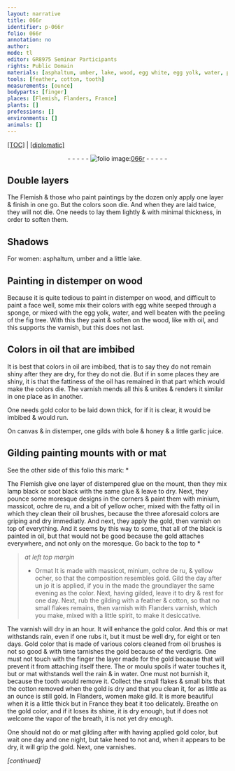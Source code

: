 ```yaml
---
layout: narrative
title: 066r
identifier: p-066r
folio: 066r
annotation: no
author:
mode: tl
editor: GR8975 Seminar Participants
rights: Public Domain
materials: [asphaltum, umber, lake, wood, egg white, egg yolk, water, peeling of the fig tree, oil, gold, canvas, gilds, bole, honey, garlic juice, or, glue, lamp black, soot black, minium, massicot, ochre de ru, yellow ocher, fatty oil, Or, Flanders varnish, spirit, Gold, verdigris, or moulu, gild]
tools: [feather, cotton, tooth]
measurements: [ounce]
bodyparts: [finger]
places: [Flemish, Flanders, France]
plants: []
professions: []
environments: []
animals: []
---
```


<p><a href="{{ site.baseurl }}/translation/" target="_blank">[TOC]</a> | <a href="{{ site.baseurl }}/texts/p-066r_tc/">[diplomatic]</a></p><div class="folio" align="center">- - - - - <a href="http://gallica.bnf.fr/ark:/12148/btv1b10500001g/f137.image" target="_blank"><img src="https://cu-mkp.github.io/2017-workshop-edition/assets/photo-icon.png" alt="folio image: " style="display:inline-block; margin-bottom:-3px;"/>066r</a> - - - - - </div>  
  

## Double layers

 
The <span class="pl">Flemish</span> & those who paint paintings by the dozen only apply one layer & finish in one go. But the colors soon die. And when they are laid twice, they will not die. One needs to lay them lightly & with minimal thickness, in order to soften them.
 
 
  

## Shadows

 
For women: <span class="m">asphaltum</span>, <span class="m">umber</span> and a little <span class="m">lake</span>.
 
 
  

## Painting in distemper on <span class="m">wood</span>

 
Because it is quite tedious to paint in distemper on <span class="m">wood</span>, and difficult to paint a face well, some mix their colors with <span class="m">egg white</span> seeped through a sponge, or mixed with the <span class="m"><span class="sup">egg</span> yolk</span>, <span class="m">water</span>, and well beaten with the <span class="m">peeling of the fig tree</span>. With this they paint & soften on the <span class="m">wood</span>, like with <span class="m">oil</span>, and this supports the varnish, but this does not last.
 
 
  

## Colors in <span class="m">oil</span> that are imbibed

 
It is best that colors in <span class="m">oil</span> are imbibed, that is to say they do not remain shiny after they are dry, for they do not die. But if in some places they are shiny, it is that the fattiness of the <span class="m">oil</span> has remained in that part which would make the colors die. The varnish mends all this & unites & renders it similar in one place as in another.
 
One needs <span class="m">gold</span> color to be laid down thick, for if it is clear, it would be imbibed & would run.
 
On <span class="m">canvas</span> & in distemper, one <span class="m">gilds</span> with <span class="m">bole</span> & <span class="m">honey</span> & a little <span class="m">garlic juice</span>.
 
 
  

## Gilding painting mounts with <span class="m">or</span> mat

 
See the other side of this folio this mark: *
 
The <span class="pl">Flemish</span> give one layer of distempered <span class="m">glue</span> on the mount, then they mix <span class="m">lamp black</span> or <span class="m">soot black</span> with the same <span class="m">glue</span> & leave to dry. Next, they pounce some moresque designs in the corners & paint them with <span class="m">minium</span>, <span class="m">massicot</span>, <span class="m">ochre de ru</span>, and a bit of <span class="m">yellow ocher</span>, mixed with the <span class="m">fatty oil</span> in which they clean their <span class="m">oil</span> brushes, because the three aforesaid colors are griping and dry immediatly. And next, they apply the <span class="m">gold</span>, then varnish on top of everything. And it seems by this way to some, that all of the black is painted in <span class="m">oil</span>, but that would not be good because the <span class="m">gold</span> attaches everywhere, and not only on the moresque. Go back to the top to *
 
> *at left top margin*
> 
> 
>   * <span class="m">Or</span>mat 
It is made with <span class="m">massicot</span>, <span class="m">minium</span>, <span class="m">ochre de ru</span>, & <span class="m">yellow ocher</span>, so that the composition resembles <span class="m">gold</span>. Gild the day after <span class="del">un jo</span> it is applied, if you <span class="del">in the</span> made the groundlayer the <span class="sup">same</span> evening as the color. Next, having gilded, leave it to dry & rest for one day. Next, rub the gilding with a <span class="tl">feather</span> & <span class="tl">cotton</span>, so that no small flakes remains, then varnish with <span class="m"><span class="pl">Flanders</span> varnish</span>, which you make, mixed with a little <span class="m">spirit</span>, to make it desiccative.
 
The varnish will dry in an hour. It will enhance the <span class="m">gold</span> color. And this <span class="m">or</span> mat withstands rain, even if one rubs it, but it must be well dry, for eight or ten days.
 <span class="m">Gold</span> color that is made of various colors cleaned from <span class="m">oil</span> brushes is not so good & with time tarnishes the <span class="m">gold</span> because of the <span class="m">verdigris</span>. One must not touch with the <span class="bp">finger</span> the layer made for the <span class="m">gold</span> because that will prevent it from attaching itself there. The <span class="m">or moulu</span> spoils if <span class="m">water</span> touches it, but <span class="m">or</span> mat withstands well the rain & in <span class="m">water</span>. One must not burnish it, because the <span class="tl">tooth</span> would remove it. Collect the small flakes & small bits that the <span class="tl">cotton</span> removed when the <span class="m">gold</span> is dry and that you clean it, for as little as an <span class="ms">ounce</span> is still <span class="m">gold</span>. In <span class="pl">Flanders</span>, women <span class="del">make</span> <span class="m">gild</span>. It is more beautiful when it is a little thick but in <span class="pl">France</span> they beat it too delicately. 
Breathe on the <span class="m">gold</span> color, and if it loses its shine, it is dry enough, but if does not welcome the vapor of the breath, it is not yet dry enough.
 
One should not do <span class="m">or</span> mat gilding after <span class="del">with</span> having applied <span class="m">gold</span> color, but wait one day and one night, <span class="del">but take heed to not</span> and, when it appears to be dry, it will grip the gold. Next, one varnishes.
 
 
*[continued]*
 
